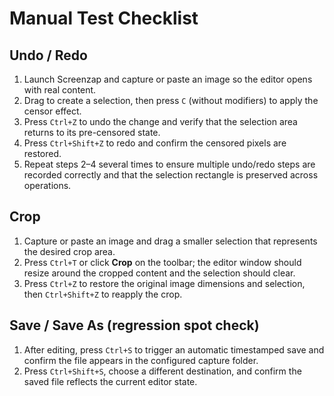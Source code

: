 # Manual Test Checklist

## Undo / Redo

1. Launch Screenzap and capture or paste an image so the editor opens with real content.
2. Drag to create a selection, then press `C` (without modifiers) to apply the censor effect.
3. Press `Ctrl+Z` to undo the change and verify that the selection area returns to its pre-censored state.
4. Press `Ctrl+Shift+Z` to redo and confirm the censored pixels are restored.
5. Repeat steps 2–4 several times to ensure multiple undo/redo steps are recorded correctly and that the selection rectangle is preserved across operations.

## Crop

1. Capture or paste an image and drag a smaller selection that represents the desired crop area.
2. Press `Ctrl+T` or click **Crop** on the toolbar; the editor window should resize around the cropped content and the selection should clear.
3. Press `Ctrl+Z` to restore the original image dimensions and selection, then `Ctrl+Shift+Z` to reapply the crop.

## Save / Save As (regression spot check)

1. After editing, press `Ctrl+S` to trigger an automatic timestamped save and confirm the file appears in the configured capture folder.
2. Press `Ctrl+Shift+S`, choose a different destination, and confirm the saved file reflects the current editor state.
